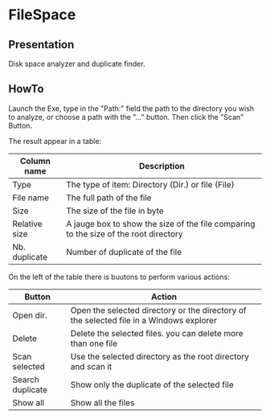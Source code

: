 # FileSpace
## Presentation

Disk space analyzer and duplicate finder.

## HowTo

Launch the Exe, type in the "Path:" field the path to the directory you wish to analyze, or choose a path with the "..." button. Then click the "Scan" Button.

The result appear in a table:

Column name|Description
-----------|-----------
Type       |The type of item: Directory (Dir.) or file (File)
File name  |The full path of the file
Size       |The size of the file in byte
Relative size|A jauge box to show the size of the file comparing to the size of the root directory
Nb. duplicate|Number of duplicate of the file

On the left of the table there is buutons to perform various actions:

Button|Action
-----------|-----------
Open dir. |Open the selected directory or the directory of the selected file in a Windows explorer
Delete  |Delete the selected files. you can delete more than one file
Scan selected  |Use the selected directory as the root directory and scan it
Search duplicate |Show only the duplicate of the selected file
Show all |Show all the files

